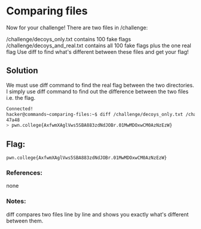 # Comparing files
Now for your challenge! There are two files in /challenge:

/challenge/decoys_only.txt contains 100 fake flags
/challenge/decoys_and_real.txt contains all 100 fake flags plus the one real flag
Use diff to find what's different between these files and get your flag!

## Solution
We must use diff command to find the real flag between the two directories. I simply use diff command to find out the difference between the two files i.e. the flag.
```sh
Connected!
hacker@commands~comparing-files:~$ diff /challenge/decoys_only.txt /challenge/decoys_and_real.txt
47a48
> pwn.college{AxfwmXAglVws5SBA883zdNdJOBr.01MwMDOxwCM0AzNzEzW}
```

## Flag: 

```
pwn.college{AxfwmXAglVws5SBA883zdNdJOBr.01MwMDOxwCM0AzNzEzW}
```

### References:
none

### Notes:
diff compares two files line by line and shows you exactly what's different between them.
